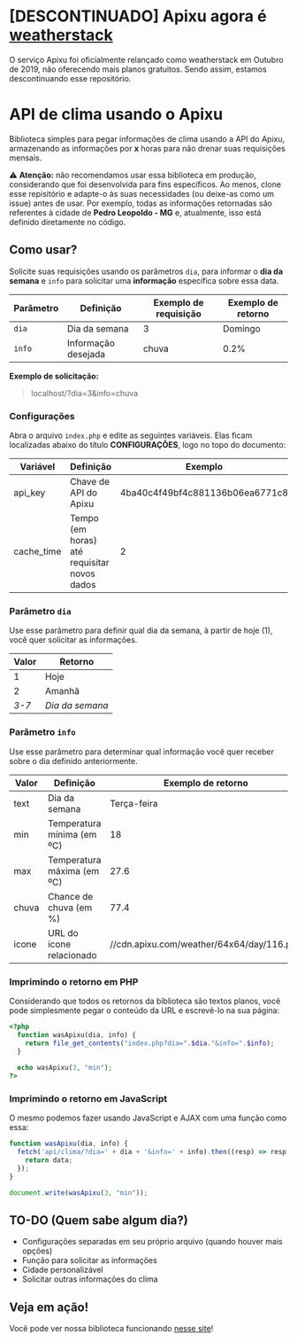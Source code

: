 # [DESCONTINUADO] Apixu agora é [weatherstack](https://github.com/apilayer/weatherstack#readme)
O serviço Apixu foi oficialmente relançado como weatherstack em Outubro de 2019, não oferecendo mais planos gratuitos. Sendo assim, estamos descontinuando esse repositório.

# API de clima usando o Apixu

Biblioteca simples para pegar informações de clima usando a API do Apixu, armazenando as informações por **x** horas para não drenar suas requisições mensais.

⚠️ **Atenção:** não recomendamos usar essa biblioteca em produção, considerando que foi desenvolvida para fins específicos. Ao menos, clone esse repisitório e adapte-o às suas necessidades (ou deixe-as como um issue) antes de usar. Por exemplo, todas as informações retornadas são referentes à cidade de **Pedro Leopoldo - MG** e, atualmente, isso está definido diretamente no código.

## Como usar?

Solicite suas requisições usando os parâmetros `dia`, para informar o **dia da semana** e `info` para solicitar uma **informação** específica sobre essa data.

| Parâmetro | Definição           | Exemplo de requisição | Exemplo de retorno |
|-----------|---------------------|-----------------------|--------------------|
| `dia`     | Dia da semana       | 3                     | Domingo            |
| `info`    | Informação desejada | chuva                 | 0.2%               |

**Exemplo de solicitação:**
> localhost/?dia=3&info=chuva

### Configurações

Abra o arquivo `index.php` e edite as seguintes variáveis. Elas ficam localizadas abaixo do título **CONFIGURAÇÕES**, logo no topo do documento:

| Variável   | Definição                                   | Exemplo                         |
|------------|---------------------------------------------|---------------------------------|
| api_key    | Chave de API do Apixu                       | 4ba40c4f49bf4c881136b06ea6771c8 |
| cache_time | Tempo (em horas) até requisitar novos dados | 2                               |

### Parâmetro `dia`
Use esse parâmetro para definir qual dia da semana, à partir de hoje (1), você quer solicitar as informações.

| Valor   | Retorno         |
|---------|-----------------|
| 1       | Hoje            |
| 2       | Amanhã          |
| *3-7*   | *Dia da semana* |

### Parâmetro `info`
Use esse parâmetro para determinar qual informação você quer receber sobre o dia definido anteriormente.

| Valor | Definição                  | Exemplo de retorno                        |
|-------|----------------------------|-------------------------------------------|
| text  | Dia da semana              | Terça-feira                               |
| min   | Temperatura mínima (em ºC) | 18                                        |
| max   | Temperatura máxima (em ºC) | 27.6                                      |
| chuva | Chance de chuva (em %)     | 77.4                                      |
| icone | URL do ícone relacionado   | //cdn.apixu.com/weather/64x64/day/116.png |

### Imprimindo o retorno em PHP

Considerando que todos os retornos da biblioteca são textos planos, você pode simplesmente pegar o conteúdo da URL e escrevê-lo na sua página:

```php
<?php
  function wasApixu(dia, info) {
    return file_get_contents("index.php?dia=".$dia."&info=".$info);
  }
  
  echo wasApixu(3, "min");
?>
```

### Imprimindo o retorno em JavaScript

O mesmo podemos fazer usando JavaScript e AJAX com uma função como essa:

```javascript
function wasApixu(dia, info) {
  fetch('api/clima/?dia=' + dia + '&info=' + info).then((resp) => resp.text()).then(function(data) {
    return data;
  });
}

document.write(wasApixu(3, "min"));
```

## TO-DO (Quem sabe algum dia?)
- Configurações separadas em seu próprio arquivo (quando houver mais opções)
- Função para solicitar as informações
- Cidade personalizável
- Solicitar outras informações do clima

## Veja em ação!
Você pode ver nossa biblioteca funcionando [nesse site](http://reportercidade.hospedagemdesites.ws/novo/#was-extras)!
